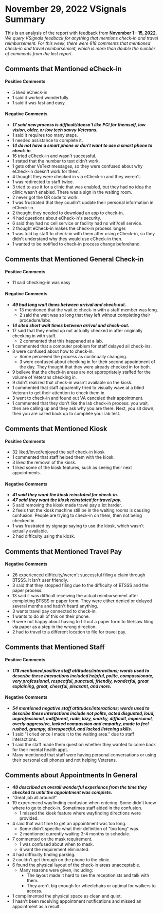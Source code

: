# November 29, 2022 VSignals Summary

This is an analysis of the report with feedback from **November 1 - 15, 2022**. *We query VSignals feedback for anything that mentions check-in and travel reimbursement. For this week, there were 618 comments that mentioned check-in and travel reimbursement, which is more than double the number of comments from the last report.*

## Comments that Mentioned eCheck-in

#### Positive Comments
-  5 liked eCheck-in
-  1 said it worked wonderfully.
-  1 said it was fast and easy.

#### Negative Comments
-  ***17 said new process is difficult/doesn't like PCI for themself, low vision, older, or low tech savvy Veterans.***
  -  1 said it requires too many steps.
  -  1 needed assistance to complete it.
-  ***14 do not have a smart phone or don't want to use a smart phone to check-in***
-   16 tried eCheck-in and wasn't successful.
  -  1 stated that the number to text didn't work.
  -  1 gets other VeText messages, so they were confused about why eCheck-in doesn't work for them. 
  -  4 thought they were checked in via eCheck-in and they weren't.
  -  1 was redirected to staff twice.
  -  3 tried to use it for a clinic that was enabled, but they had no idea the clinic wasn't enabled. There was a sign in the waiting room.
  -  2 never got the QR code to work.
-   1 was frustrated that they coudln't update their personal information in eCheck-in.
-   2 thought they needed to download an app to check-in.
-   4 had questions about eCheck-in's security.
-   6 said they had no cell service or facility had no wifi/cell service. 
-   2 thought eCheck-in makes the check-in process longer.  
-   1 was told by staff to check-in with them after using eCheck-in, so they didn't understand why they would use eCheck-in then.   
-   1 wanted to be notified to check-in process change beforehand.

## Comments that Mentioned General Check-in

#### Positive Comments
-  11 said checking-in was easy 
    
#### Negative Comments
- ***49 had long wait times between arrival and check-out.***
  - 13 mentioned that the wait to check-in with a staff member was long.
  - 2 said the wait was so long that they left without completing their procedure/labs.
- ***14 sited short wait times between arrival and check-out.***
- 17 said that they ended up not actually checked in after originally checking in with staff.
  - 2 commented that this happened at a lab.
- 1 commented that a computer problem for staff delayed all check-ins.
- 8 were confused about how to check-in. 
  - Some perceived the process as continually changing.
  - 3 were confused about checking in for their second appointment of the day. They thought that they were already checked in for both.
- 9 believe that the check-in areas are not appropriately staffed for the volume of Veterans checking in.
-  9 didn't realized that check-in wasn't available on the kiosk.
-  1 commented that staff apparently tried to visually wave at a blind Veteran to get their attention to check them in.
-  3 went to check-in and found out VA canceled their appointment.
-  1 commented that they don't like the lab check-in process: you wait, then are calling up and they ask why you are there. Next, you sit down, then you are called back up to complete your lab test.
            
## Comments that Mentioned Kiosk

#### Positive Comments
-  32 liked/loved/enjoyed the self check-in kiosk
-  1 commented that staff helped them with the kiosk.
-  3 liked the removal of the kiosk.
-  1 liked some of the kiosk features, such as seeing their next appointments.

#### Negative Comments
-  ***41 said they want the kiosk reinstated for check-in.***
-  ***47 said they want the kiosk reinstated for travel pay.***
-  5 said removing the kiosk made travel pay a lot harder. 
-  2 feels that the kiosk machine still be in the waiting rooms is causing confusion. People are trying to check-in on them, then not being checked in.
-  1 was frustrated by signage saying to use the kiosk, which wasn't actually available.
-  2 had difficulty using the kiosk.

## Comments that Mentioned Travel Pay

#### Negative Comments
-  26 experienced difficulty/weren't successful filing a claim through BTSSS. It isn't user friendly.  
-  3 said that they stopped filing due to the difficulty of BTSSS and the paper process.  
-  13 said it was difficult receiving the actual reimbursement after completing BTSSS or paper form. They were either denied or delayed several months and hadn't heard anything. 
-  3 wants travel pay connected to check-in.
  - 1 wants to do all of this on their phone.  
-  9 were not happy about having to fill out a paper form to file/saw filing via paper as a step in the wrong direction.
-  2 had to travel to a different location to file for travel pay.

## Comments that Mentioned Staff

#### Positive Comments
-  ***178 mentioned positive staff attitudes/interactions; words used to describe these interactions included helpful, polite, compassionate, very professional, respectful, punctual, friendly, wonderful, great explaining, great, cheerful, pleasant, and more.*** 

#### Negative Comments
 -  ***54 mentioned negative staff attitudes/interactions; words used to describe these interactions include not polite, acted disgusted, loud, unprofessional, indifferent, rude, lazy, snarky, difficult, impersonal, overly aggressive, lacked compassion and empathy, made to feel rushed, grumpy, disrespectful, and lacked listening skills.***
 -  1 said "I cried once I made it to the waiting area." due to staff interactions.
 -  1 said the staff made them question whether they wanted to come back for their mental health appt.
 -  Many mentioned that staff were having personal conversations or using their personal cell phones and not helping Veterans.

## Comments about Appointments In General
-  ***48 described an overall wonderful experience from the time they checked to until the appointment was complete.***
  - "Great job all around!"
- 19 experienced wayfinding confusion when entering. Some didn't know where to go to check-in. Sometimes staff aided in the confusion.
  - 1 missed the kiosk feature where wayfinding directions were provided.
- 4 said that wait time to get an appointment was too long. 
  - Some didn't specific what their definition of "too long" was. 
  - 2 mentioned currently waiting 3-4 months to schedule.
- 7 commented on the mask requirement.
  - 1 was confused about when to mask.
  - 6 want the requirement eliminated.
- 4 had difficulty finding parking.
- 2 couldn't get through on the phone to the clinic.
- 6 found the physical layout of the check-in areas unacceptable.
  - Many reasons were given, including:
    - The layout made it hard to see the receptionists and talk with them.
    - They aren't big enough for wheelchairs or optimal for walkers to access.
- 1 complimented the physical space as clean and quiet.
- 1 hasn't been receiving appointment notifications and missed an appointment as a result.
